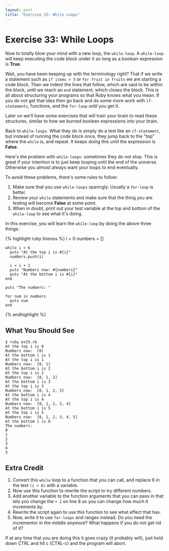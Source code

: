```yaml
---
layout: post
title: "Exercise 33: While Loops"
---
```

# Exercise 33: While Loops

Now to totally blow your mind with a new loop, the `while-loop`. A `while-loop` will keep executing the code block under it as long as a boolean expression is **True**.

Wait, you have been keeping up with the terminology right? That if we write a statement such as `if items > 5` or `for fruit in fruits` we are starting a code block.  Then we indent the lines that follow, which are said to be within the block, until we reach an `end` statement, which closes the block. This is all about structuring your programs so that Ruby knows what you mean. If you do not get that idea then go back and do some more work with `if-statements`, functions, and the `for-loop` until you get it.

Later on we'll have some exercises that will train your brain to read these structures, similar to how we burned boolean expressions into your brain.

Back to `while-loops`. What they do is simply do a test like an `if-statement`, but instead of running the code block once, they jump back to the "top" where the `while` is, and repeat. It keeps doing this until the expression is **False**.

Here's the problem with `while-loops`: sometimes they do not stop. This is great if your intention is to just keep looping until the end of the universe. Otherwise you almost always want your loops to end eventually.

To avoid these problems, there's some rules to follow:

1. Make sure that you use `while-loops` sparingly. Usually a `for-loop` is better.
2. Review your `while` statements and make sure that the thing you are testing will become **False** at some point.
3. When in doubt, print out your test variable at the top and bottom of the `while-loop` to see what it's doing.

In this exercise, you will learn the `while-loop` by doing the above three things:

{% highlight ruby linenos %}
    i = 0
    numbers = []
    
    while i < 6
      puts "At the top i is #{i}"
      numbers.push(i)
    
      i = i + 1
      puts "Numbers now: #{numbers}"
      puts "At the bottom i is #{i}"
    end
    
    puts "The numbers: "
    
    for num in numbers
      puts num
    end
{% endhighlight %}

## What You Should See

    $ ruby ex33.rb
    At the top i is 0
    Numbers now:  [0]
    At the bottom i is 1
    At the top i is 1
    Numbers now:  [0, 1]
    At the bottom i is 2
    At the top i is 2
    Numbers now:  [0, 1, 2]
    At the bottom i is 3
    At the top i is 3
    Numbers now:  [0, 1, 2, 3]
    At the bottom i is 4
    At the top i is 4
    Numbers now:  [0, 1, 2, 3, 4]
    At the bottom i is 5
    At the top i is 5
    Numbers now:  [0, 1, 2, 3, 4, 5]
    At the bottom i is 6
    The numbers: 
    0
    1
    2
    3
    4
    5

## Extra Credit
1. Convert this `while` loop to a function that you can call, and replace 6 in the test `(i < 6)` with a variable.
2. Now use this function to rewrite the script to try different numbers.
3. Add another variable to the function arguments that you can pass in that lets you change the `+ 1` on line 8 so you can change how much it increments by.
4. Rewrite the script again to use this function to see what effect that has.
5. Now, write it to use `for-loops` and ranges instead. Do you need the incrementor in the middle anymore? What happens if you do not get rid of it?

If at any time that you are doing this it goes crazy (it probably will), just hold down CTRL and hit c (CTRL-c) and the program will abort.
